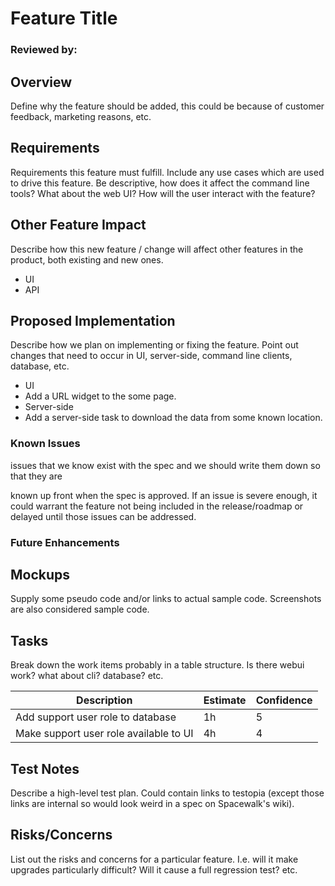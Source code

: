 # Feature Title

### Reviewed by:

## Overview



Define why the feature should be added, this could be because of customer feedback, marketing reasons, etc.
## Requirements



Requirements this feature must fulfill. Include any use cases which are used to drive this feature. Be descriptive, how does it affect the command line tools? What about the web UI? How will the user interact with the feature?
## Other Feature Impact



Describe how this new feature / change will affect other features in the product, both existing and new ones.
* UI
* API
## Proposed Implementation



Describe how we plan on implementing or fixing the feature. Point out changes that need to occur in UI, server-side, command line clients, database, etc.

 * UI
  * Add a URL widget to the some page.
 * Server-side
  * Add a server-side task to download the data from some known location.
### Known Issues

issues that we know exist with the spec and we should write them down so that they are

known up front when the spec is approved.  If an issue is severe enough, it
could warrant the feature not being included in the release/roadmap or
delayed until those issues can be addressed. 
### Future Enhancements
## Mockups



Supply some pseudo code and/or links to actual sample code. Screenshots are also considered sample code.
## Tasks



Break down the work items probably in a table structure. Is there webui work? what about cli? database? etc.

|  Description  |  Estimate  |  Confidence  |
| --- | --- | --- |
|  Add support user role to database  |  1h  |  5  |
|  Make support user role available to UI  |  4h  |  4  |
## Test Notes



Describe a high-level test plan. Could contain links to testopia (except those links are internal so would look weird in a spec on Spacewalk's wiki).
## Risks/Concerns



List out the risks and concerns for a particular feature. I.e. will it make upgrades particularly difficult? Will it cause a full regression test? etc.

